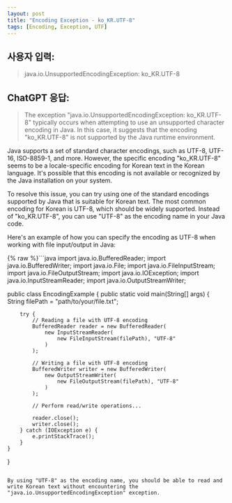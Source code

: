 ```yaml
---
layout: post
title: "Encoding Exception - ko_KR.UTF-8"
tags: [Encoding, Exception, UTF]
---
```


## 사용자 입력:
> java.io.UnsupportedEncodingException: ko_KR.UTF-8

## ChatGPT 응답:
> The exception "java.io.UnsupportedEncodingException: ko_KR.UTF-8" typically occurs when attempting to use an unsupported character encoding in Java. In this case, it suggests that the encoding "ko_KR.UTF-8" is not supported by the Java runtime environment.

Java supports a set of standard character encodings, such as UTF-8, UTF-16, ISO-8859-1, and more. However, the specific encoding "ko_KR.UTF-8" seems to be a locale-specific encoding for Korean text in the Korean language. It's possible that this encoding is not available or recognized by the Java installation on your system.

To resolve this issue, you can try using one of the standard encodings supported by Java that is suitable for Korean text. The most common encoding for Korean is UTF-8, which should be widely supported. Instead of "ko_KR.UTF-8", you can use "UTF-8" as the encoding name in your Java code.

Here's an example of how you can specify the encoding as UTF-8 when working with file input/output in Java:

{% raw %}```java
import java.io.BufferedReader;
import java.io.BufferedWriter;
import java.io.File;
import java.io.FileInputStream;
import java.io.FileOutputStream;
import java.io.IOException;
import java.io.InputStreamReader;
import java.io.OutputStreamWriter;

public class EncodingExample {
    public static void main(String[] args) {
        String filePath = "path/to/your/file.txt";

        try {
            // Reading a file with UTF-8 encoding
            BufferedReader reader = new BufferedReader(
                new InputStreamReader(
                    new FileInputStream(filePath), "UTF-8"
                )
            );

            // Writing a file with UTF-8 encoding
            BufferedWriter writer = new BufferedWriter(
                new OutputStreamWriter(
                    new FileOutputStream(filePath), "UTF-8"
                )
            );

            // Perform read/write operations...

            reader.close();
            writer.close();
        } catch (IOException e) {
            e.printStackTrace();
        }
    }
}
```{% endraw %}

By using "UTF-8" as the encoding name, you should be able to read and write Korean text without encountering the "java.io.UnsupportedEncodingException" exception.


